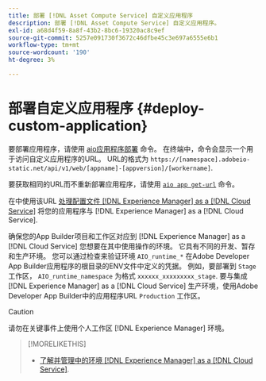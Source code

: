 ```yaml
---
title: 部署 [!DNL Asset Compute Service] 自定义应用程序
description: 部署 [!DNL Asset Compute Service] 自定义应用程序。
exl-id: a68d4f59-8a8f-43b2-8bc6-19320ac8c9ef
source-git-commit: 5257e091730f3672c46dfbe45c3e697a6555e6b1
workflow-type: tm+mt
source-wordcount: '190'
ht-degree: 3%

---
```


# 部署自定义应用程序 {#deploy-custom-application}

要部署应用程序，请使用 [aio应用程序部署](https://github.com/adobe/aio-cli#aio-appdeploy) 命令。 在终端中，命令会显示一个用于访问自定义应用程序的URL。 URL的格式为 `https://[namespace].adobeio-static.net/api/v1/web/[appname]-[appversion]/[workername]`.

要获取相同的URL而不重新部署应用程序，请使用 [`aio app get-url`](https://github.com/adobe/aio-cli#aio-app-get-url-action) 命令。

在中使用该URL [处理配置文件 [!DNL Experience Manager] as a [!DNL Cloud Service]](https://experienceleague.adobe.com/docs/experience-manager-cloud-service/assets/manage/asset-microservices-configure-and-use.html) 将您的应用程序与 [!DNL Experience Manager] as a [!DNL Cloud Service].

确保您的App Builder项目和工作区对应到 [!DNL Experience Manager] as a [!DNL Cloud Service] 您想要在其中使用操作的环境。 它具有不同的开发、暂存和生产环境。 您可以通过检查来验证环境 `AIO_runtime_*` 在Adobe Developer App Builder应用程序的根目录的ENV文件中定义的凭据。 例如，要部署到 `Stage` 工作区， `AIO_runtime_namespace` 为格式 `xxxxxx_xxxxxxxxx_stage`. 要与集成 [!DNL Experience Manager] as a [!DNL Cloud Service] 生产环境，使用Adobe Developer App Builder中的应用程序URL `Production` 工作区。

>[!CAUTION]
>
>请勿在关键事件上使用个人工作区 [!DNL Experience Manager] 环境。

>[!MORELIKETHIS]
>
>* [了解并管理中的环境 [!DNL Experience Manager] as a [!DNL Cloud Service]](https://experienceleague.adobe.com/docs/experience-manager-cloud-service/implementing/using-cloud-manager/manage-environments.html).
